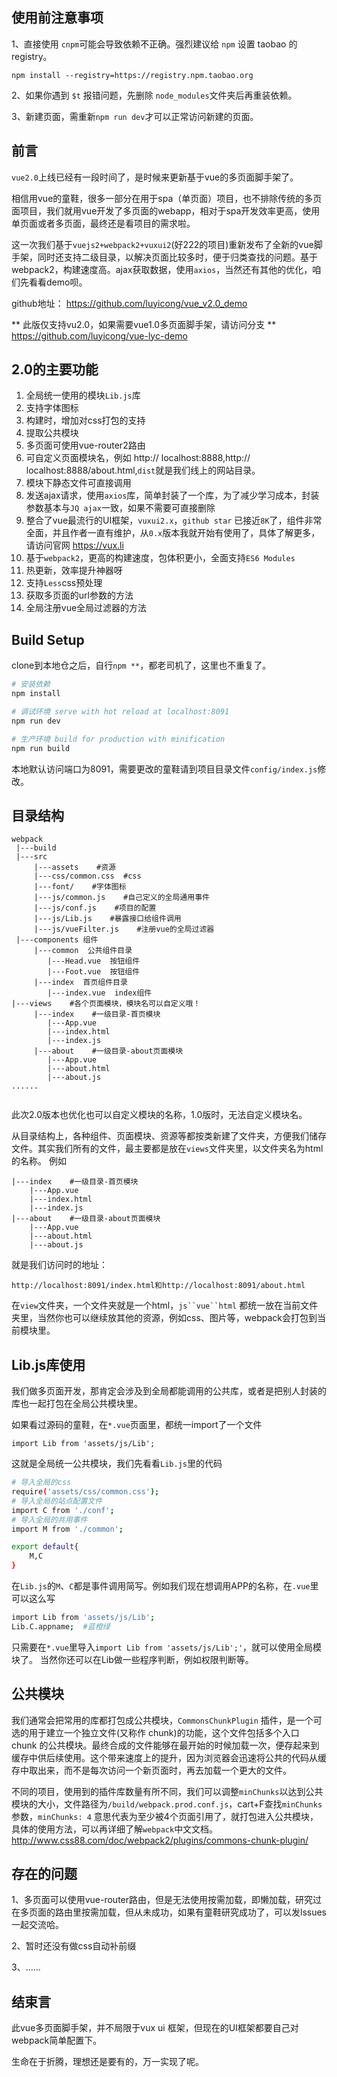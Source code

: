 ## 使用前注意事项

1、直接使用 `cnpm`可能会导致依赖不正确。强烈建议给 `npm` 设置 taobao 的 registry。

`npm install --registry=https://registry.npm.taobao.org`

2、如果你遇到 `$t` 报错问题，先删除 `node_modules`文件夹后再重装依赖。

3、新建页面，需重新`npm run dev`才可以正常访问新建的页面。


## 前言
`vue2.0`上线已经有一段时间了，是时候来更新基于vue的多页面脚手架了。

相信用vue的童鞋，很多一部分在用于spa（单页面）项目，也不排除传统的多页面项目，我们就用vue开发了多页面的webapp，相对于spa开发效率更高，使用单页面或者多页面，最终还是看项目的需求啦。

这一次我们基于`vuejs2+webpack2+vuxui2`(好222的项目)重新发布了全新的vue脚手架，同时还支持二级目录，以解决页面比较多时，便于归类查找的问题。基于webpack2，构建速度高。ajax获取数据，使用`axios`，当然还有其他的优化，咱们先看看demo呗。

github地址：
https://github.com/luyicong/vue_v2.0_demo

** 此版仅支持vu2.0，如果需要vue1.0多页面脚手架，请访问分支 **
https://github.com/luyicong/vue-lyc-demo

## 2.0的主要功能

 1. 全局统一使用的模块`Lib.js`库
 2. 支持字体图标
 3. 构建时，增加对css打包的支持
 4. 提取公共模块
 5. 多页面可使用vue-router2路由
 6. 可自定义页面模块名，例如 http:// localhost:8888,http:// localhost:8888/about.html,`dist`就是我们线上的网站目录。
 8. 模块下静态文件可直接调用
 9. 发送ajax请求，使用`axios`库，简单封装了一个库，为了减少学习成本，封装参数基本与`JQ ajax`一致，如果不需要可直接删除
 10. 整合了vue最流行的UI框架，`vuxui2.x`，`github star` 已接近`8K`了，组件非常全面，并且作者一直有维护，从`0.x`版本我就开始有使用了，具体了解更多，请访问官网 https://vux.li
 11. 基于`webpack2`，更高的构建速度，包体积更小，全面支持`ES6 Modules`
 12. 热更新，效率提升神器呀
 13. 支持`Less`css预处理
 14. 获取多页面的url参数的方法
 15. 全局注册vue全局过滤器的方法

## Build Setup
clone到本地仓之后，自行`npm **`，都老司机了，这里也不重复了。


``` bash
# 安装依赖
npm install

# 调试环境 serve with hot reload at localhost:8091
npm run dev

# 生产环境 build for production with minification
npm run build

```
本地默认访问端口为8091，需要更改的童鞋请到项目目录文件`config/index.js`修改。


## 目录结构
``` 
webpack
 |---build
 |---src
     |---assets    #资源
     |---css/common.css  #css
     |---font/    #字体图标
     |---js/common.js    #自己定义的全局通用事件
     |---js/conf.js    #项目的配置
     |---js/Lib.js    #暴露接口给组件调用
     |---js/vueFilter.js    #注册vue的全局过滤器	
 |---components 组件
     |---common  公共组件目录
        |---Head.vue  按钮组件
        |---Foot.vue  按钮组件
     |---index  首页组件目录
        |---index.vue  index组件
|---views    #各个页面模块，模块名可以自定义哦！
     |---index    #一级目录-首页模块
        |---App.vue
        |---index.html
        |---index.js
     |---about    #一级目录-about页面模块
        |---App.vue
        |---about.html 
        |---about.js 
......
     
  ```
此次2.0版本也优化也可以自定义模块的名称，1.0版时，无法自定义模块名。
  
  从目录结构上，各种组件、页面模块、资源等都按类新建了文件夹，方便我们储存文件。其实我们所有的文件，最主要都是放在`views`文件夹里，以文件夹名为html的名称。
例如

``` stylus
|---index    #一级目录-首页模块
    |---App.vue
    |---index.html
    |---index.js
|---about    #一级目录-about页面模块
    |---App.vue
    |---about.html 
    |---about.js 	
```
就是我们访问时的地址：

``` stylus
http://localhost:8091/index.html和http://localhost:8091/about.html
```

在`view`文件夹，一个文件夹就是一个html，`js``vue``html` 都统一放在当前文件夹里，当然你也可以继续放其他的资源，例如css、图片等，webpack会打包到当前模块里。

## Lib.js库使用

我们做多页面开发，那肯定会涉及到全局都能调用的公共库，或者是把别人封装的库也一起打包在全局公共模块里。

如果看过源码的童鞋，在`*.vue`页面里，都统一import了一个文件

```
import Lib from 'assets/js/Lib';
```
这就是全局统一公共模块，我们先看看`Lib.js`里的代码

``` bash
# 导入全局的css
require('assets/css/common.css');
# 导入全局的站点配置文件
import C from './conf';
# 导入全局的共用事件
import M from './common';

export default{
	M,C
}

```
在`Lib.js`的`M`、`C`都是事件调用简写。例如我们现在想调用APP的名称，在`.vue`里可以这么写

``` bash
import Lib from 'assets/js/Lib';
Lib.C.appname;  #蓝橙绿
```
只需要在`*.vue`里导入`import Lib from 'assets/js/Lib';'`，就可以使用全局模块了。
当然你还可以在Lib做一些程序判断，例如权限判断等。

## 公共模块
我们通常会把常用的库都打包成公共模块，`CommonsChunkPlugin` 插件，是一个可选的用于建立一个独立文件(又称作 chunk)的功能，这个文件包括多个入口 chunk 的公共模块。最终合成的文件能够在最开始的时候加载一次，便存起来到缓存中供后续使用。这个带来速度上的提升，因为浏览器会迅速将公共的代码从缓存中取出来，而不是每次访问一个新页面时，再去加载一个更大的文件。

不同的项目，使用到的插件库数量有所不同，我们可以调整`minChunks`以达到公共模块的大小，文件路径为`/build/webpack.prod.conf.js`，cart+F查找`minChunks`参数，`minChunks: 4` 意思代表为至少被4个页面引用了，就打包进入公共模块，具体的使用方法，可以再详细了解`webpack`中文文档。http://www.css88.com/doc/webpack2/plugins/commons-chunk-plugin/

## 存在的问题
1、多页面可以使用vue-router路由，但是无法使用按需加载，即懒加载，研究过在多页面的路由里按需加载，但从未成功，如果有童鞋研究成功了，可以发lssues一起交流哈。

2、暂时还没有做css自动补前缀

3、......

## 结束言
此vue多页面脚手架，并不局限于vux ui 框架，但现在的UI框架都要自己对webpack简单配置下。

生命在于折腾，理想还是要有的，万一实现了呢。

